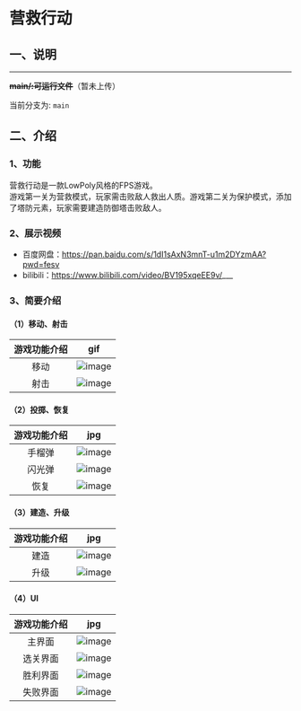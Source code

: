 # 营救行动
## 一、说明
___

 **~~main/:可运行文件~~**（暂未上传）

当前分支为: `main`

 ## 二、介绍
### 1、功能
营救行动是一款LowPoly风格的FPS游戏。
<br>游戏第一关为营救模式，玩家需击败敌人救出人质。游戏第二关为保护模式，添加了塔防元素，玩家需要建造防御塔击败敌人。

### 2、展示视频
* 百度网盘：https://pan.baidu.com/s/1dI1sAxN3mnT-u1m2DYzmAA?pwd=fesv   <br>
* bilibili：https://www.bilibili.com/video/BV195xqeEE9v/___
### 3、简要介绍

#### （1）移动、射击

| 游戏功能介绍   | gif |
| :-------: | :---: | 
|   移动  | ![image](https://github.com/ColdPlayll/Gif/blob/main/ResqueOperation/move.gif?raw=true) |
|   射击  | ![image](https://github.com/ColdPlayll/Gif/blob/main/ResqueOperation/shoot.gif?raw=true) |

#### （2）投掷、恢复
| 游戏功能介绍   | jpg |
| :-------: | :---: | 
|   手榴弹  | ![image](https://github.com/ColdPlayll/Gif/blob/main/ResqueOperation/bomb.gif?raw=true) |
|   闪光弹  | ![image](https://github.com/ColdPlayll/Gif/blob/main/ResqueOperation/flash.gif?raw=true) |
|   恢复  | ![image](https://github.com/ColdPlayll/Gif/blob/main/ResqueOperation/restore.gif?raw=true) |
#### （3）建造、升级
| 游戏功能介绍   | jpg |
| :-------: | :---: | 
|   建造  | ![image](https://github.com/ColdPlayll/Gif/blob/main/ResqueOperation/build.jpg?raw=true) |
|   升级  | ![image](https://github.com/ColdPlayll/Gif/blob/main/ResqueOperation/leve.jpg?raw=true) |
#### （4）UI
| 游戏功能介绍   | jpg |
| :-------: | :---: | 
|   主界面  | ![image](https://github.com/ColdPlayll/Gif/blob/main/ResqueOperation/main.jpg?raw=true) |
|   选关界面  | ![image](https://github.com/ColdPlayll/Gif/blob/main/ResqueOperation/select.jpg?raw=true) |
|   胜利界面  | ![image](https://github.com/ColdPlayll/Gif/blob/main/ResqueOperation/victory.jpg?raw=true) |
|   失败界面  | ![image](https://github.com/ColdPlayll/Gif/blob/main/ResqueOperation/dead.jpg?raw=true) |


